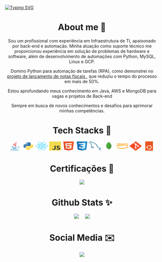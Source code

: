 <a href="https://git.io/typing-svg"><img src="https://readme-typing-svg.demolab.com?font=Fira+Code&weight=500&pause=1000&color=F7F7F7&background=FFFFFF00&center=true&vCenter=true&width=435&lines=Hello+world!+Guilherme+here%2C+welcome" alt="Typing SVG" /></a>

<div align="center">
  <h1> About me 👋</h1>
  <p>Sou um profissional com experiência em Infraestrutura de TI, apaixonado por back-end e automação. Minha atuação como suporte técnico me proporcionou experiência em solução de problemas de hardware e software, além de desenvolvimento de automações com Python, MySQL, Linux e GCP.

Domino Python para automação de tarefas (RPA), como demonstrei no <a href="https://github.com/Guilhermepxt04/python-rpa-notas-fiscais-gr" rel="external"> projeto de lançamento de notas fiscais </a>, que reduziu o tempo do processo em mais de 50%.

Estou aprofundando meus conhecimento em Java, AWS e MongoDB para vagas e projetos de Back-end 

Sempre em busca de novos conhecimentos e desafios para aprimorar minhas competências.

</p>
</div>

<div align="center"> 
  <div style="display: inline_block">
    <h1> Tech Stacks 🤖</h1>
    <img height="30" width="40" alt="java-icon" src="https://raw.githubusercontent.com/devicons/devicon/master/icons/java/java-original.svg">
    <img height="30" width="40" alt="python-icon"  src="https://raw.githubusercontent.com/devicons/devicon/master/icons/python/python-original.svg">
    <img height="30" width="40" alt="react-icon" src="https://raw.githubusercontent.com/devicons/devicon/refs/heads/master/icons/react/react-original.svg">
    <img height="30" width="40" alt="js-icon"  src="https://raw.githubusercontent.com/devicons/devicon/master/icons/javascript/javascript-original.svg">
    <img height="30" width="40" alt="html5-icon" src="https://raw.githubusercontent.com/devicons/devicon/master/icons/html5/html5-original.svg">
    <img height="30" width="40" alt="css3-icon" src="https://raw.githubusercontent.com/devicons/devicon/master/icons/css3/css3-original.svg">
    <img height="30" width="40" alt="mysql-icon" src="https://raw.githubusercontent.com/devicons/devicon/master/icons/mysql/mysql-original.svg">
    <img height="30" width="40" alt="mysql-icon" src="https://raw.githubusercontent.com/devicons/devicon/master/icons/mongodb/mongodb-original.svg">
    <img height="30" width="40" alt="aws-icon" src="https://raw.githubusercontent.com/devicons/devicon/refs/heads/master/icons/amazonwebservices/amazonwebservices-plain-wordmark.svg">
    <img height="30" width="40" alt="git-icon" src="https://raw.githubusercontent.com/devicons/devicon/refs/heads/master/icons/git/git-original.svg">
    <img height="30" width="40" alt="css3-icon" src="https://raw.githubusercontent.com/devicons/devicon/refs/heads/master/icons/ubuntu/ubuntu-original.svg">
  </div>
</div>

<div align="center">
  <h1 align="center"> Certificações 🏅</h1>
  <a href="https://www.credly.com/badges/b9a2f590-40f7-43ce-abda-0771e0520c53/public_url" rel="external" target="_blank"><img src="https://images.credly.com/size/110x110/images/00634f82-b07f-4bbd-a6bb-53de397fc3a6/image.png"></a>
</div>

<div align="center">
  <h1> Github Stats ✨</h1>
  <img height="110em" src="https://github-readme-stats.vercel.app/api?username=Guilhermepxt04&show_icons=true&theme=midnight-purple&include_all_commits=true&count_private=false"/>
&nbsp;&nbsp;&nbsp;
<img height="110em" src="https://github-readme-stats.vercel.app/api/top-langs/?username=Guilhermepxt04&layout=compact&langs_count=16&theme=midnight-purple"/>
</div>


<div align="center"> 
    <h1>Social Media ✉️</h1>
    <a href="https://www.linkedin.com/in/guilherme-peixoto-dev" rel="external" target="_blank"><img src="https://img.shields.io/badge/-LinkedIn-%230077B5?style=for-the-badge&logo=linkedin&logoColor=white"></a>
</div>
